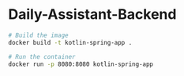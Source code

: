 # Daily-Assistant-Backend

```sh
# Build the image
docker build -t kotlin-spring-app .
```
```sh
# Run the container
docker run -p 8080:8080 kotlin-spring-app
```
